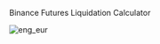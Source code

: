 Binance Futures Liquidation Calculator

![eng_eur](https://user-images.githubusercontent.com/97523302/156445043-f1b0127c-9d86-4362-9dbf-3370f160f726.png)
